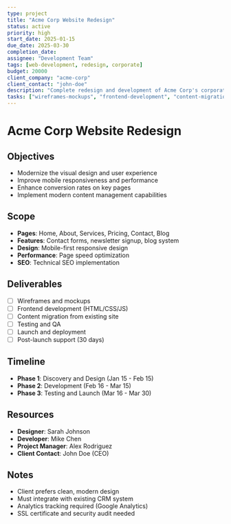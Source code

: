 ```yaml
---
type: project
title: "Acme Corp Website Redesign"
status: active
priority: high
start_date: 2025-01-15
due_date: 2025-03-30
completion_date: 
assignee: "Development Team"
tags: [web-development, redesign, corporate]
budget: 20000
client_company: "acme-corp"
client_contact: "john-doe"
description: "Complete redesign and development of Acme Corp's corporate website with modern UI/UX"
tasks: ["wireframes-mockups", "frontend-development", "content-migration", "testing-qa"]
---
```


# Acme Corp Website Redesign

## Objectives
- Modernize the visual design and user experience
- Improve mobile responsiveness and performance
- Enhance conversion rates on key pages
- Implement modern content management capabilities

## Scope
- **Pages**: Home, About, Services, Pricing, Contact, Blog
- **Features**: Contact forms, newsletter signup, blog system
- **Design**: Mobile-first responsive design
- **Performance**: Page speed optimization
- **SEO**: Technical SEO implementation

## Deliverables
- [ ] Wireframes and mockups
- [ ] Frontend development (HTML/CSS/JS)
- [ ] Content migration from existing site
- [ ] Testing and QA
- [ ] Launch and deployment
- [ ] Post-launch support (30 days)

## Timeline
- **Phase 1**: Discovery and Design (Jan 15 - Feb 15)
- **Phase 2**: Development (Feb 16 - Mar 15)
- **Phase 3**: Testing and Launch (Mar 16 - Mar 30)

## Resources
- **Designer**: Sarah Johnson
- **Developer**: Mike Chen
- **Project Manager**: Alex Rodriguez
- **Client Contact**: John Doe (CEO)

## Notes
- Client prefers clean, modern design
- Must integrate with existing CRM system
- Analytics tracking required (Google Analytics)
- SSL certificate and security audit needed